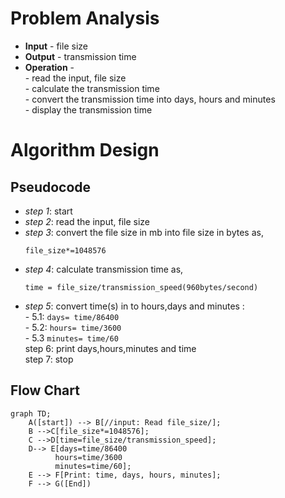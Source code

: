 # Problem Analysis
+ **Input** - file size
+ **Output** - transmission time
+ **Operation** -\
          - read the input, file size\
          - calculate the transmission time\
          - convert the transmission time into days, hours and minutes\
          - display the transmission time
# Algorithm Design
## Pseudocode
+ *step 1*: start
+ *step 2*: read the input, file size
+ *step 3*: convert the file size in mb into file size in bytes as,
  ```
  file_size*=1048576
  ```
+ *step 4*: calculate transmission time as,
  ```
  time = file_size/transmission_speed(960bytes/second)
  ```
+ *step 5*: convert time(s) in to hours,days and minutes :\
      - 5.1: `days= time/86400`\
      - 5.2: `hours= time/3600`\
      - 5.3 `minutes= time/60`\
step 6: print days,hours,minutes and time\
step 7: stop
## Flow Chart

```mermaid
graph TD;
    A([start]) --> B[//input: Read file_size/];
    B -->C[file_size*=1048576];
    C -->D[time=file_size/transmission_speed];
    D--> E[days=time/86400
          hours=time/3600
          minutes=time/60];
    E --> F[Print: time, days, hours, minutes];
    F --> G([End])











